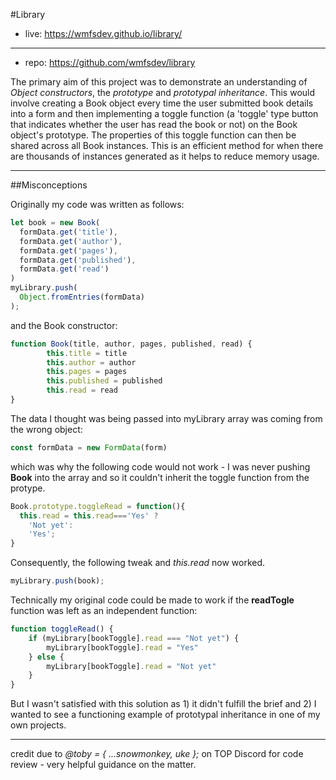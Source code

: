 #Library

+ live: https://wmfsdev.github.io/library/
___
+ repo: https://github.com/wmfsdev/library

The primary aim of this project was to demonstrate an understanding of *Object constructors*, the *prototype* and *prototypal inheritance*. This would involve creating a Book object every time the user submitted book details into a form and then implementing a toggle function (a 'toggle' type button that indicates whether the user has read the book or not) on the Book object's prototype. The properties of this toggle function can then be shared across all Book instances. This is an efficient method for when there are thousands of instances generated as it helps to reduce memory usage.
____

##Misconceptions

Originally my code was written as follows:

```js
let book = new Book(
  formData.get('title'), 
  formData.get('author'),
  formData.get('pages'),
  formData.get('published'),
  formData.get('read')
)
myLibrary.push(
  Object.fromEntries(formData)
);
```

and the Book constructor:

```js
function Book(title, author, pages, published, read) {
        this.title = title
        this.author = author
        this.pages = pages
        this.published = published
        this.read = read
}
```

The data I thought was being passed into myLibrary array was coming from the wrong object:

```js
const formData = new FormData(form)
```

which was why the following code would not work - I was never pushing **Book** into the array and so it couldn't inherit the toggle function from the protype.

```js
Book.prototype.toggleRead = function(){
  this.read = this.read==='Yes' ?
    'Not yet':
    'Yes';
}
```

Consequently, the following tweak and *this.read* now worked.

```js
myLibrary.push(book);
```

Technically my original code could be made to work if the **readTogle** function was left as an independent function:

```js
function toggleRead() {
    if (myLibrary[bookToggle].read === "Not yet") {
        myLibrary[bookToggle].read = "Yes"
    } else {
        myLibrary[bookToggle].read = "Not yet"
    }
}
```

But I wasn't satisfied with this solution as 1) it didn't fulfill the brief and 2) I wanted to see a functioning example of prototypal inheritance in one of my own projects.
___

credit due to *@toby = { ...snowmonkey, uke };* on TOP Discord for code review - very helpful guidance on the matter.
